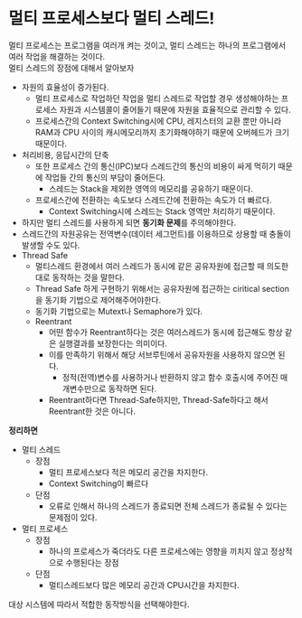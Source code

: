 # 멀티 프로세스보다 멀티 스레드!
멀티 프로세스는 프로그램을 여러개 켜는 것이고, 멀티 스레드는 하나의 프로그램에서 여러 작업을 해결하는 것이다.<br>
멀티 스레드의 장점에 대해서 알아보자
- 자원의 효율성이 증가된다.
    - 멀티 프로세스로 작업하던 작업을 멀티 스레드로 작업할 경우 생성해야하는 프로세스 자원과 시스템콜이 줄어들기 때문에 자원을 효율적으로 관리할 수 있다.
    - 프로세스간의 Context Switching시에 CPU, 레지스터의 교환 뿐만 아니라 RAM과 CPU 사이의 캐시메모리까지 초기화해야하기 때문에 오버헤드가 크기 때문이다.
- 처리비용, 응답시간의 단축
    - 또한 프로세스 간의 통신(IPC)보다 스레드간의 통신의 비용이 싸게 먹히기 때문에 작업들 간의 통신의 부담이 줄어든다.
        - 스레드는 Stack을 제외한 영역의 메모리를 공유하기 때문이다.
    - 프로세스간에 전환하는 속도보다 스레드간에 전환하는 속도가 더 빠르다.
        - Context Switching시에 스레드는 Stack 영역만 처리하기 때문이다.
- 하지만 멀티 스레드를 사용하게 되면 **동기화 문제**를 주의해야한다.
- 스레드간의 자원공유는 전역변수(데이터 세그먼트)를 이용하므로 상용할 때 충돌이 발생할 수도 있다.
- Thread Safe
    - 멀티스레드 환경에서 여러 스레드가 동시에 같은 공유자원에 접근할 때 의도한 대로 동작하는 것을 말한다.
    - Thread Safe 하게 구현하기 위해서는 공유자원에 접근하는 ciritical section을 동기화 기법으로 제어해주어야한다.
    - 동기화 기법으로는 Mutext나 Semaphore가 있다.
    - Reentrant
        - 어떤 함수가 Reentrant하다는 것은 여러스레드가 동시에 접근해도 항상 같은 실행결과를 보장한다는 의미이다.
        - 이를 만족하기 위해서 해당 서브루틴에서 공유자원을 사용하지 않으면 된다.
            - 정적(전역)변수를 사용하거나 반환하지 않고 함수 호출시에 주어진 매개변수만으로 동작하면 된다.
        - Reentrant하다면 Thread-Safe하지만, Thread-Safe하다고 해서 Reentrant한 것은 아니다.

**정리하면**
- 멀티 스레드
    - 장점
        - 멀티 프로세스보다 적은 메모리 공간을 차지한다.
        - Context Switching이 빠르다
    - 단점
        - 오류로 인해서 하나의 스레드가 종료되면 전체 스레드가 종료될 수 있다는 문제점이 있다.
- 멀티 프로세스
    - 장점
        - 하나의 프로세스가 죽더라도 다른 프로세스에는 영향을 끼치지 않고 정상적으로 수행된다는 장점
    - 단점
        - 멀티스레드보다 많은 메모리 공간과 CPU시간을 차지한다.

대상 시스템에 따라서 적합한 동작방식을 선택해야한다.